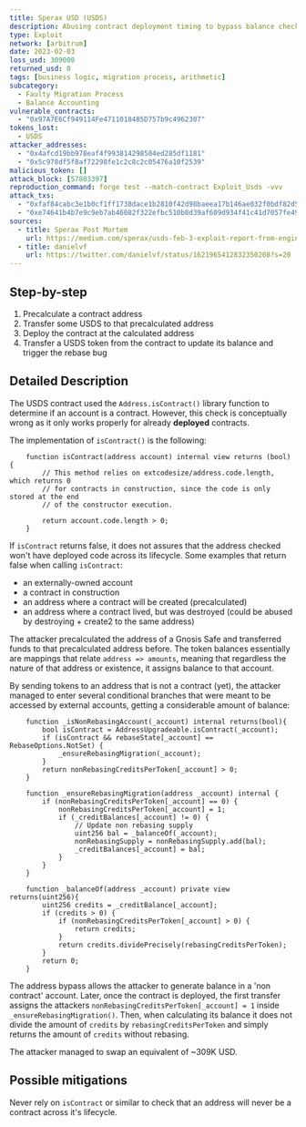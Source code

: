 ```yaml
---
title: Sperax USD (USDS)
description: Abusing contract deployment timing to bypass balance checks
type: Exploit
network: [arbitrum]
date: 2023-02-03
loss_usd: 309000
returned_usd: 0
tags: [business logic, migration process, arithmetic]
subcategory:
  - Faulty Migration Process
  - Balance Accounting
vulnerable_contracts:
  - "0x97A7E6Cf949114Fe4711018485D757b9c4962307"
tokens_lost:
  - USDS
attacker_addresses:
  - "0x4afcd19bb978eaf4f993814298504ed285df1181"
  - "0x5c978df5f8af72298fe1c2c8c2c05476a10f2539"
malicious_token: []
attack_block: [57803397]
reproduction_command: forge test --match-contract Exploit_Usds -vvv
attack_txs:
  - "0xfaf84cabc3e1b0cf1ff1738dace1b2810f42d98baeea17b146ae032f0bdf82d5"
  - "0xe74641b4b7e9c9eb7ab46082f322efbc510b8d39af609d934f41c41d7057fe49"
sources:
  - title: Sperax Post Mortem
    url: https://medium.com/sperax/usds-feb-3-exploit-report-from-engineering-team-9f0fd3cef00c
  - title: danielvf
    url: https://twitter.com/danielvf/status/1621965412832350208?s=20
---
```


## Step-by-step

1. Precalculate a contract address
2. Transfer some USDS to that precalculated address
3. Deploy the contract at the calculated address
4. Transfer a USDS token from the contract to update its balance and trigger the rebase bug

## Detailed Description

The USDS contract used the `Address.isContract()` library function to determine if an account is a contract. However, this check is conceptually wrong as it only works properly for already **deployed** contracts.

The implementation of `isContract()` is the following:

```solidity
    function isContract(address account) internal view returns (bool) {
        // This method relies on extcodesize/address.code.length, which returns 0
        // for contracts in construction, since the code is only stored at the end
        // of the constructor execution.

        return account.code.length > 0;
    }
```

If `isContract` returns false, it does not assures that the address checked won't have deployed code across its lifecycle. Some examples that return false when calling `isContract`:

- an externally-owned account
- a contract in construction
- an address where a contract will be created (precalculated)
- an address where a contract lived, but was destroyed (could be abused by destroying + create2 to the same address)

The attacker precalculated the address of a Gnosis Safe and transferred funds to that precalculated address before. The token balances essentially are mappings that relate `address => amounts`, meaning that regardless the nature of that address or existence, it assigns balance to that account.

By sending tokens to an address that is not a contract (yet), the attacker managed to enter several conditional branches that were meant to be accessed by external accounts, getting a considerable amount of balance:

```solidity
    function _isNonRebasingAccount(_account) internal returns(bool){
        bool isContract = AddressUpgradeable.isContract(_account);
        if (isContract && rebaseState[_account] == RebaseOptions.NotSet) {
            _ensureRebasingMigration(_account);
        }
        return nonRebasingCreditsPerToken[_account] > 0;
    }

    function _ensureRebasingMigration(address _account) internal {
        if (nonRebasingCreditsPerToken[_account] == 0) {
            nonRebasingCreditsPerToken[_account] = 1;
            if (_creditBalances[_account] != 0) {
                // Update non rebasing supply
                uint256 bal = _balanceOf(_account);
                nonRebasingSupply = nonRebasingSupply.add(bal);
                _creditBalances[_account] = bal;
            }
        }
    }

    function _balanceOf(address _account) private view returns(uint256){
        uint256 credits = _creditBalance[_account];
        if (credits > 0) {
            if (nonRebasingCreditsPerToken[_account] > 0) {
                return credits;
            }
            return credits.dividePrecisely(rebasingCreditsPerToken);
        }
        return 0;
    }
```

The address bypass allows the attacker to generate balance in a 'non contract' account. Later, once the contract is deployed, the first transfer assigns the attackers `nonRebasingCreditsPerToken[_account] = 1` inside `_ensureRebasingMigration()`. Then, when calculating its balance it does not divide the amount of `credits` by `rebasingCreditsPerToken` and simply returns the amount of `credits` without rebasing.

The attacker managed to swap an equivalent of ~309K USD.

## Possible mitigations

Never rely on `isContract` or similar to check that an address will never be a contract across it's lifecycle.
